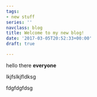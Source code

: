 ```yaml
---
tags:
- new stuff
series: ''
navclass: blog
title: Welcome to my new blog!
date: '2017-03-05T20:52:33+00:00'
draft: true

---
```

hello there **everyone**

lkjfslkjfldksg
<!--more-->

fdgfdgfdsg